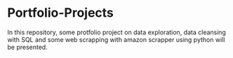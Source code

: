# Portfolio-Projects
In this repository, some protfolio project on data exploration, data cleansing with SQL and some web scrapping with amazon scrapper using python will be presented. 

